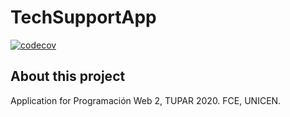 # TechSupportApp
[![codecov](https://codecov.io/gh/jimartinezabadias/TechnicalSupportApp/branch/master/graph/badge.svg)](https://codecov.io/gh/jimartinezabadias/TechnicalSupportApp)

## About this project
Application for Programación Web 2, TUPAR 2020. FCE, UNICEN.
